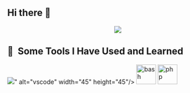 ## Hi there 👋
<p align="center"> 
  <img src="https://capsule-render.vercel.app/api?text=Hello!🌱&animation=fadeIn&type=waving&color=gradient&height=100"/> 
</p>

<h2> 🚀 &nbsp;Some Tools I Have Used and Learned</h2>
<p align="left">
<img src="<svg role="img" viewBox="0 0 24 24" xmlns="http://www.w3.org/2000/svg"><title>GoLand</title><path d="M0 0v24h24V0Zm6.764 3a5.448 5.448 0 0 1 3.892 1.356L9.284 6.012A3.652 3.652 0 0 0 6.696 5c-1.6 0-2.844 1.4-2.844 3.08v.028c0 1.812 1.244 3.14 3 3.14a3.468 3.468 0 0 0 2.048-.596V9.228H6.708v-1.88H11v4.296a6.428 6.428 0 0 1-4.228 1.572c-3.076 0-5.196-2.164-5.196-5.092v-.028A5.08 5.08 0 0 1 6.764 3Zm10.432 0c3.052 0 5.244 2.276 5.244 5.088v.028a5.116 5.116 0 0 1-5.272 5.12c-3.056-.02-5.248-2.296-5.248-5.112v-.028A5.116 5.116 0 0 1 17.196 3Zm-.028 2A2.96 2.96 0 0 0 14.2 8.068v.028a3.008 3.008 0 0 0 3 3.112 2.96 2.96 0 0 0 2.964-3.084v-.028A3.004 3.004 0 0 0 17.168 5ZM2.252 19.5h9V21h-9z"/></svg>" alt="vscode" width="45" height="45"/>
<img src="https://cdn.jsdelivr.net/gh/devicons/devicon/icons/bash/bash-original.svg" alt="bash" width="45" height="45"/>
<img src="https://cdn.jsdelivr.net/gh/devicons/devicon/icons/php/php-original.svg" alt="php" width="45" height="45"/>
</p>


<!--
**darlenerybe/darlenerybe** is a ✨ _special_ ✨ repository because its `README.md` (this file) appears on your GitHub profile.

Here are some ideas to get you started:

- 🔭 I’m currently working on ...
- 🌱 I’m currently learning ...
- 👯 I’m looking to collaborate on ...
- 🤔 I’m looking for help with ...
- 💬 Ask me about ...
- 📫 How to reach me: ...
- 😄 Pronouns: ...
- ⚡ Fun fact: ...
-->
